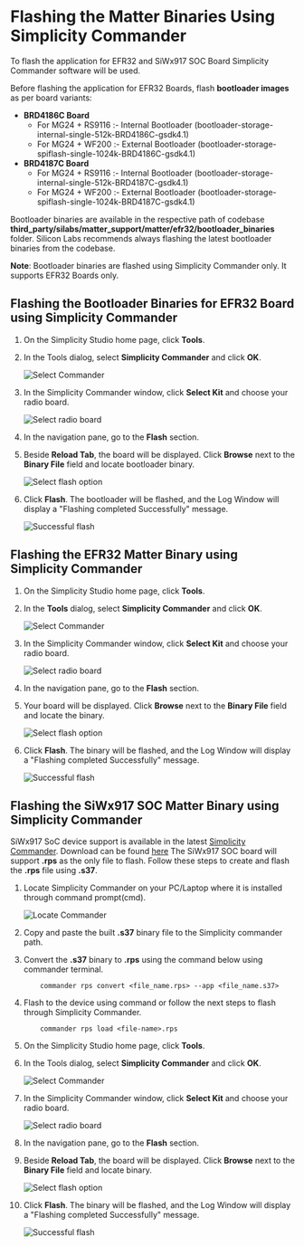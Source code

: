 # Flashing the Matter Binaries Using Simplicity Commander

To flash the application for EFR32 and SiWx917 SOC Board Simplicity Commander software will be used.

Before flashing the application for EFR32 Boards, flash **bootloader images** as per board variants:

- **BRD4186C Board**
  - For MG24 + RS9116 :- Internal Bootloader (bootloader-storage-internal-single-512k-BRD4186C-gsdk4.1)
  - For MG24 + WF200 :- External Bootloader (bootloader-storage-spiflash-single-1024k-BRD4186C-gsdk4.1)
- **BRD4187C Board**
  - For MG24 + RS9116 :- Internal Bootloader (bootloader-storage-internal-single-512k-BRD4187C-gsdk4.1)
  - For MG24 + WF200 :- External Bootloader (bootloader-storage-spiflash-single-1024k-BRD4187C-gsdk4.1)

Bootloader binaries are available in the respective path of codebase **third_party/silabs/matter_support/matter/efr32/bootloader_binaries** folder. Silicon Labs recommends always flashing the latest bootloader binaries from the codebase.

**Note**: Bootloader binaries are flashed using Simplicity Commander only. It supports EFR32 Boards only.

## Flashing the Bootloader Binaries for EFR32 Board using Simplicity Commander

1. On the Simplicity Studio home page, click **Tools**.

2. In the Tools dialog, select **Simplicity Commander** and click **OK**.

    ![Select Commander](./images/select-commander.png)

3. In the Simplicity Commander window, click **Select Kit** and choose your radio board.

    ![Select radio board](./images/commander-select-board.png)

4. In the navigation pane, go to the **Flash** section.

5. Beside **Reload Tab**, the board will be displayed. Click **Browse** next to the **Binary File** field and locate bootloader binary.

    ![Select flash option](./images/select-flash-option-efr32-commander.png)

6. Click **Flash**. The bootloader will be flashed, and the Log Window will display a "Flashing completed Successfully" message.

    ![Successful flash](./images/simplicity-commander-flash-bootloader.png)

## Flashing the EFR32 Matter Binary using Simplicity Commander

1. On the Simplicity Studio home page, click **Tools**.

2. In the **Tools** dialog, select **Simplicity Commander** and click **OK**.

    ![Select Commander](./images/select-commander.png)

3. In the Simplicity Commander window, click **Select Kit** and choose your radio board.

    ![Select radio board](./images/commander-select-board.png)

4. In the navigation pane, go to the **Flash** section.

5. Your board will be displayed. Click **Browse** next to the **Binary File** field and locate the binary.

    ![Select flash option](./images/select-flash-option-efr32-commander.png)

6. Click **Flash**. The binary will be flashed, and the Log Window will display a "Flashing completed Successfully" message.

    ![Successful flash](./images/commander-flash-success-efr32.png)

## Flashing the SiWx917 SOC Matter Binary using Simplicity Commander

SiWx917 SoC device support is available in the latest [Simplicity Commander](https://community.silabs.com/s/article/simplicity-commander?language=en_US). Download can be found [here](/matter/<docspace-docleaf-version>/matter-references/flash-silabs-device#simplicity-commander) The SiWx917 SOC board will support **.rps** as the only file to flash. Follow these steps to create and flash the **.rps** file using **.s37**.

1. Locate Simplicity Commander on your PC/Laptop where it is installed through command prompt(cmd).

    ![Locate Commander](./images/locate-commander.png)

2. Copy and paste the built **.s37** binary file to the Simplicity commander path.

3. Convert the **.s37** binary to **.rps** using the command below using commander terminal.

    ```shell
        commander rps convert <file_name.rps> --app <file_name.s37>
    ```

4. Flash to the device using command or follow the next steps to flash through Simplicity Commander.

    ```shell
        commander rps load <file-name>.rps
    ```

5. On the Simplicity Studio home page, click **Tools**.

6. In the Tools dialog, select **Simplicity Commander** and click **OK**.

    ![Select Commander](./images/select-commander.png)

7. In the Simplicity Commander window, click **Select Kit** and choose your radio board.

    ![Select radio board](./images/commander-select-board.png)

8. In the navigation pane, go to the **Flash** section.

9. Beside **Reload Tab**, the board will be displayed. Click **Browse** next to the **Binary File** field and locate binary.

    ![Select flash option](./images/select-flash-option-soc-commander.png)

10. Click **Flash**. The binary will be flashed, and the Log Window will display a "Flashing completed Successfully" message.

    ![Successful flash](./images/commander-flash-success-soc.png)
